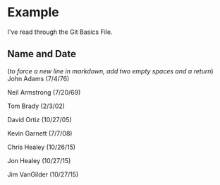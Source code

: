 # Example

I've read through the Git Basics File.

## Name and Date
(_to force a new line in markdown, add two empty spaces and a return_)
John Adams (7/4/76)

Neil Armstrong (7/20/69)

Tom Brady (2/3/02)

David Ortiz (10/27/05)

Kevin Garnett (7/7/08)

Chris Healey (10/26/15)

Jon Healey (10/27/15)

Jim VanGilder (10/27/15)

